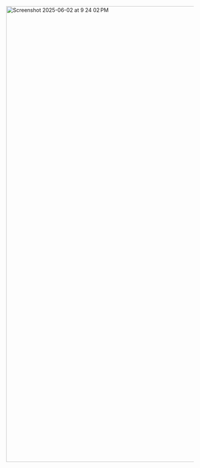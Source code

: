 <img width="1225" alt="Screenshot 2025-06-02 at 9 24 02 PM" src="https://github.com/user-attachments/assets/c5f13cac-40af-443d-9b67-d2983ed75310" />
